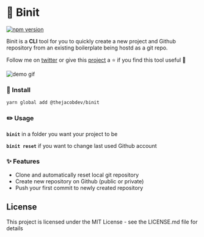 
# :wave: Binit

[![npm version](https://badge.fury.io/js/%40thejacobdev%2Fbinit.svg)](https://badge.fury.io/js/%40thejacobdev%2Fbinit)

Binit is a **CLI** tool for you to quickly create a new project and Github repository from an existing boilerplate being hostd as a git repo.

Follow me on [twitter](https://twitter.com/thejacobdev) or give this [project](https://github.com/theJacobDev/binit) a :star: if you find this tool useful :blue_heart:

![demo gif](https://media.giphy.com/media/y82raOBrEWqtUPP4ym/giphy.gif)

### :wrench: Install
`yarn global add @thejacobdev/binit`

### :pencil2: Usage 

**`binit`** in a folder you want your project to be

**`binit reset`** if you want to change last used Github account

### :sparkles: Features

- Clone and automatically reset local git repository
- Create new repository on Github (public or private)
- Push your first commit to newly created repository


## License

This project is licensed under the MIT License - see the LICENSE.md file for details
